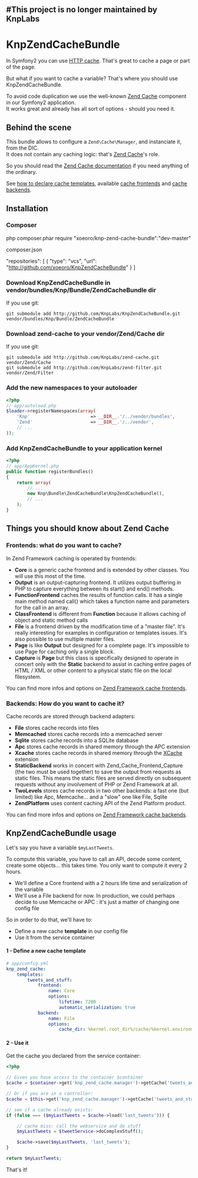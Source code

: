 #This project is no longer maintained by KnpLabs
------------------------------------------------

# KnpZendCacheBundle

In Symfony2 you can use [HTTP cache](http://symfony.com/doc/2.0/book/http_cache.html).
That's great to cache a page or part of the page.

But what if you want to cache a variable? That's where you should use KnpZendCacheBundle.

To avoid code duplication we use the well-known [Zend Cache](http://framework.zend.com/manual/en/zend.cache.html) component in our Symfony2 application.  
It works great and already has all sort of options - should you need it.

## Behind the scene

This bundle allows to configure a `Zend\Cache\Manager`, and instanciate it, from the DIC.  
It does not contain any caching logic: that's [Zend Cache](http://framework.zend.com/manual/en/zend.cache.html)'s role.

So you should read the [Zend Cache documentation](http://framework.zend.com/manual/en/zend.cache.introduction.html)
if you need anything of the ordinary.

See [how to declare cache templates](http://framework.zend.com/manual/en/zend.cache.cache.manager.html), available [cache frontends](http://framework.zend.com/manual/en/zend.cache.frontends.html) and [cache backends](http://framework.zend.com/manual/en/zend.cache.backends.html).

## Installation

### Composer

php composer.phar require "xoeoro/knp-zend-cache-bundle":"dev-master"

composer.json

"repositories": [
    {
        "type": "vcs",
        "url": "http://github.com/xoeoro/KnpZendCacheBundle"
    }
]

### Download KnpZendCacheBundle in vendor/bundles/Knp/Bundle/ZendCacheBundle dir

If you use git:

    git submodule add http://github.com/KnpLabs/KnpZendCacheBundle.git vendor/bundles/Knp/Bundle/ZendCacheBundle

### Download zend-cache to your vendor/Zend/Cache dir

If you use git:

    git submodule add http://github.com/KnpLabs/zend-cache.git vendor/Zend/Cache
    git submodule add http://github.com/KnpLabs/zend-filter.git vendor/Zend/Filter

### Add the new namespaces to your autoloader

```php
<?php
// app/autoload.php
$loader->registerNamespaces(array(
    'Knp'                       => __DIR__.'/../vendor/bundles',
    'Zend'                      => __DIR__.'/../vendor',
    // ...
));
```

### Add KnpZendCacheBundle to your application kernel

```php
<?php
// app/AppKernel.php
public function registerBundles()
{
    return array(
        // ...
        new Knp\Bundle\ZendCacheBundle\KnpZendCacheBundle(),
        // ...
    );
}
```

## Things you should know about Zend Cache

### Frontends: what do you want to cache?

In Zend Framework caching is operated by frontends:

* **Core** is a generic cache frontend and is extended by other classes. You will use this most of the time.
* **Output** is an output-capturing frontend. It utilizes output buffering in PHP to capture everything between its start() and end() methods.
* **FunctionFrontend** caches the results of function calls. It has a single main method named call() which takes a function name and parameters for the call in an array.
* **ClassFrontend** is different from **Function** because it allows caching of object and static method calls
* **File** is a frontend driven by the modification time of a "master file". It's really interesting for examples in configuration or templates issues. It's also possible to use multiple master files.
* **Page** is like **Output** but designed for a complete page. It's impossible to use Page for caching only a single block.
* **Capture** is **Page** but this class is specifically designed to operate in concert only with the **Static** backend to assist in caching entire pages of HTML / XML or other content to a physical static file on the local filesystem.

You can find more infos and options on [Zend Framework cache frontends](http://framework.zend.com/manual/en/zend.cache.frontends.html).

### Backends: How do you want to cache it?

Cache records are stored through backend adapters:

* **File** stores cache records into files
* **Memcached** stores cache records into a memcached server
* **Sqlite** stores cache records into a SQLite database
* **Apc** stores cache records in shared memory through the APC extension
* **Xcache** stores cache records in shared memory through the [XCache](http://xcache.lighttpd.net/) extension
* **StaticBackend** works in concert with Zend_Cache_Frontend_Capture (the two must be used together) to save the output from requests as static files. This means the static files are served directly on subsequent requests without any involvement of PHP or Zend Framework at all.
* **TwoLevels** stores cache records in two other backends: a fast one (but limited) like Apc, Memcache... and a "slow" one like File, Sqlite
* **ZendPlatform** uses content caching API of the Zend Platform product.

You can find more infos and options on [Zend Framework cache backends](http://framework.zend.com/manual/en/zend.cache.backends.html).

## KnpZendCacheBundle usage

Let's say you have a variable `$myLastTweets`.

To compute this variable, you have to call an API, decode some content, create some objects… this takes time.
You only want to compute it every 2 hours.

* We'll define a Core frontend with a 2 hours life time and serialization of the variable
* We'll use a File backend for now. In production, we could perhaps decide to use Memcache or APC : it's just a matter of changing one config file

So in order to do that, we'll have to:

* Define a new cache **template** in our config file
* Use it from the service container


#### 1 - Define a new cache template

```yaml
# app/config.yml
knp_zend_cache:
    templates:
        tweets_and_stuff:
            frontend:
                name: Core
                options:
                    lifetime: 7200
                    automatic_serialization: true
            backend:
                name: File
                options:
                    cache_dir: %kernel.root_dir%/cache/%kernel.environment%
```
#### 2 - Use it

Get the cache you declared from the service container:

```php
<?php

// Given you have access to the container $container
$cache = $container->get('knp_zend_cache.manager')->getCache('tweets_and_stuff');

// Or if you are in a controller:
$cache = $this->get('knp_zend_cache.manager')->getCache('tweets_and_stuff');

// see if a cache already exists:
if (false === ($myLastTweets = $cache->load('last_tweets'))) {

    // cache miss: call the webservice and do stuff
    $myLastTweets = $tweetService->doComplexStuff();

    $cache->save($myLastTweets, 'last_tweets');
}

return $myLastTweets;
```

That's it!
